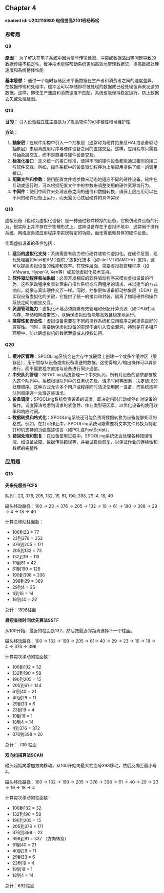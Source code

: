 ## Chapter 4

**student id: U202115980 电信提高2101班杨筠松**

### 思考题

#### Q9

**原因：** 为了解决在电子系统中因为信号传输延迟、冲突或数据溢出等问题导致的数据传输不稳定性。缓冲技术能够帮助系统更加高效地管理数据流，提高数据处理速度和系统整体性能 

**基本思想：** 通过一个临时存储区来平衡数据在生产者和消费者之间的速度差异。在数据传输和处理中，缓冲区可以存储即将被处理的数据或已经处理但尚未发送的数据。这样，即使生产速度和消费速度不匹配，系统也能保持稳定运行，防止数据丢失或处理延迟。 



#### Q13

**目的：** 引入设备独立性主要是为了提高软件的可移植性和可维护性 

**方法：** 

1. **抽象层**：在软件架构中引入一个抽象层（通常称为硬件抽象层HAL或设备驱动抽象层）来隔离应用程序与硬件设备之间的直接交互。这样，应用程序只需要与抽象层交互，而不是直接与硬件设备交互。
2. **标准化接口**：定义统一的接口标准，使得不同的硬件设备都能通过相同的接口与软件交互。例如，操作系统中的设备驱动程序为上层应用提供了统一的调用接口。
3. **配置文件和参数**：使用配置文件或参数来动态地适应不同的硬件设备。软件在启动或运行时，可以根据配置文件中的参数来调整使用的硬件资源或行为。
4. **中间件**：使用中间件来处理设备之间的通信和数据转换，确保上层应用可以在不同的硬件设备上运行，而无需关心底层硬件的具体实现



#### Q18

虚拟设备（也称为虚拟化设备）是一种通过软件模拟的设备，它模仿硬件设备的行为，但实际上并不存在于物理形式上。这种设备存在于虚拟环境中，通常用于操作系统、网络服务或应用程序来实现特定的功能，而无需依赖具体的硬件设备。

实现虚拟设备的条件包括：

1. **适当的虚拟化支持**：系统需要有能力进行硬件或软件虚拟化。在硬件层面，现代处理器如Intel和AMD提供了虚拟化技术（如Intel VT和AMD-V）支持，这可以提高虚拟设备的性能和效率。在软件层面，需要虚拟机管理程序（如VMware, Hyper-V, Xen等）或其他虚拟化技术支持。
2. **软件驱动程序和抽象层**：必须开发相应的软件驱动程序来模拟虚拟设备的行为。这些驱动程序负责处理来自操作系统或应用程序的请求，并以适当的方式响应，就像与真实硬件交互一样。同时，抽象层如设备驱动抽象层（DDA）是实现设备虚拟化的关键，它提供了统一的接口和封装，隔离了物理硬件和操作系统之间的直接交互。
3. **资源管理能力**：虚拟化环境必须能够有效管理和分配计算资源（如CPU时间、内存、存储和网络带宽），以确保虚拟设备能够高效且稳定地运行。
4. **兼容性和安全性**：虚拟设备需要在不同的操作系统和应用程序之间提供良好的兼容性。同时，需要确保虚拟设备的实现不会引入安全漏洞，特别是在多租户环境中，防止跨虚拟机的数据泄露或未授权访问。



#### Q20

1. **缓冲区管理**：SPOOLing系统会在主存中或硬盘上创建一个或多个缓冲区（缓存区），用于暂存从设备或向设备发送的数据。这使得输入/输出操作可以异步进行，而不需要程序直接与设备进行同步通信。
2. **中央队列管理**：SPOOLing系统管理一个中央队列，所有对设备的请求都被放入这个队列中。系统根据队列中的任务优先级、请求时间等因素，决定请求的处理顺序。这种方式允许多个用户或程序同时请求使用同一设备，而系统按照队列顺序逐一处理这些请求。
3. **设备调度**：SPOOLing系统负责设备的调度，即决定何时启动或停止对设备的操作。调度算法考虑到请求的紧急性、作业类型等因素，以优化设备的使用效率和响应时间。
4. **数据转换和格式化**：SPOOLing系统还可能负责将数据转换为设备能够处理的格式。例如，在打印作业中，SPOOLing系统可能需要将文本文件转换为特定打印机支持的页面描述语言（如PCL或PostScript）。
5. **错误处理和恢复**：在设备使用过程中，SPOOLing系统还会处理各种错误情况，如设备故障、数据传输错误等，并尝试自动恢复，以保证作业的连续性和数据的完整性



###  应用题

#### Q15

**先来先服务FCFS**

队列：23, 376, 205, 132, 19, 61, 190, 398, 29, 4, 18, 40

磁头移动路径：100 → 23 → 376 → 205 → 132 → 19 → 61 → 190 → 398 → 29 → 4 → 18 → 40

计算总移动柱面数：

- 100到23 = 77
- 23到376 = 353
- 376到205 = 171
- 205到132 = 73
- 132到19 = 113
- 19到61 = 42
- 61到190 = 129
- 190到398 = 208
- 398到29 = 369
- 29到4 = 25
- 4到18 = 14
- 18到40 = 22

总计：1596柱面

**最短查找时间优先算法SSTF**

从100开始，最近的柱面是132，然后按最近邻距离选择下一个柱面。

磁头移动路径：100 → 132 → 190 → 205 → 61→ 40 → 29 → 23 → 19 → 18 → 4 → 376 → 398

计算每次移动的柱面数：

- 100到132 = 32
- 132到190 = 58
- 190到205 = 15
- 205到61 = 144
- 61到40 = 21
- 40到29 = 11
- 29到23 = 6
- 23到19 = 4
- 19到18 = 1
- 18到4 = 14
- 4到376  = 372
- 376到398 = 20

总计： 700 柱面



**双向扫描算法SCAN**

磁头起始向增加方向移动，从100开始向最大柱面号398移动，然后反向至最小号4。

磁头移动路径：100 → 132 → 190 → 205 → 376 → 398 → 61 → 40 → 29 → 23 → 19 → 18 → 4

计算每次移动的柱面数：

- 100到132 = 32
- 132到190 = 58
- 190到205 = 15
- 205到376 = 171
- 376到398 = 22
- 398到61 = 337 （方向转换）
- 61到40 = 21
- 40到29 = 11
- 29到23 = 6
- 23到19 = 4
- 19到18 = 1
- 18到4 = 14

总计：692柱面





